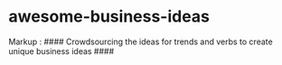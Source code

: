 # awesome-business-ideas
Markup :  #### Crowdsourcing the ideas for trends and verbs to create unique business ideas ####
